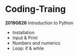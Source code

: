 # Coding-Traing
**20190826** 
Introduction to Python
- Installation
- Input & Print
- Numbers and numerics
- Loop: if & while
